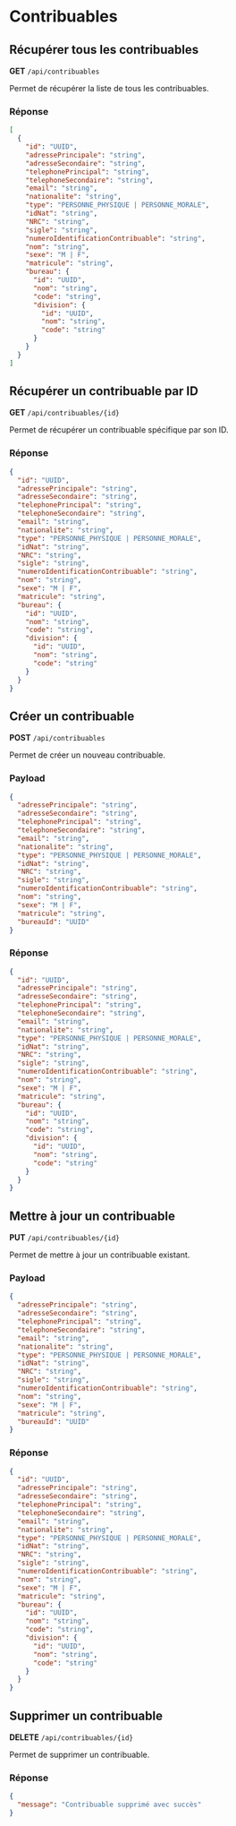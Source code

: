# Contribuables

## Récupérer tous les contribuables

**GET** `/api/contribuables`

Permet de récupérer la liste de tous les contribuables.

### Réponse

```json
[
  {
    "id": "UUID",
    "adressePrincipale": "string",
    "adresseSecondaire": "string",
    "telephonePrincipal": "string",
    "telephoneSecondaire": "string",
    "email": "string",
    "nationalite": "string",
    "type": "PERSONNE_PHYSIQUE | PERSONNE_MORALE",
    "idNat": "string",
    "NRC": "string",
    "sigle": "string",
    "numeroIdentificationContribuable": "string",
    "nom": "string",
    "sexe": "M | F",
    "matricule": "string",
    "bureau": {
      "id": "UUID",
      "nom": "string",
      "code": "string",
      "division": {
        "id": "UUID",
        "nom": "string",
        "code": "string"
      }
    }
  }
]
```

## Récupérer un contribuable par ID

**GET** `/api/contribuables/{id}`

Permet de récupérer un contribuable spécifique par son ID.

### Réponse

```json
{
  "id": "UUID",
  "adressePrincipale": "string",
  "adresseSecondaire": "string",
  "telephonePrincipal": "string",
  "telephoneSecondaire": "string",
  "email": "string",
  "nationalite": "string",
  "type": "PERSONNE_PHYSIQUE | PERSONNE_MORALE",
  "idNat": "string",
  "NRC": "string",
  "sigle": "string",
  "numeroIdentificationContribuable": "string",
  "nom": "string",
  "sexe": "M | F",
  "matricule": "string",
  "bureau": {
    "id": "UUID",
    "nom": "string",
    "code": "string",
    "division": {
      "id": "UUID",
      "nom": "string",
      "code": "string"
    }
  }
}
```

## Créer un contribuable

**POST** `/api/contribuables`

Permet de créer un nouveau contribuable.

### Payload

```json
{
  "adressePrincipale": "string",
  "adresseSecondaire": "string",
  "telephonePrincipal": "string",
  "telephoneSecondaire": "string",
  "email": "string",
  "nationalite": "string",
  "type": "PERSONNE_PHYSIQUE | PERSONNE_MORALE",
  "idNat": "string",
  "NRC": "string",
  "sigle": "string",
  "numeroIdentificationContribuable": "string",
  "nom": "string",
  "sexe": "M | F",
  "matricule": "string",
  "bureauId": "UUID"
}
```

### Réponse

```json
{
  "id": "UUID",
  "adressePrincipale": "string",
  "adresseSecondaire": "string",
  "telephonePrincipal": "string",
  "telephoneSecondaire": "string",
  "email": "string",
  "nationalite": "string",
  "type": "PERSONNE_PHYSIQUE | PERSONNE_MORALE",
  "idNat": "string",
  "NRC": "string",
  "sigle": "string",
  "numeroIdentificationContribuable": "string",
  "nom": "string",
  "sexe": "M | F",
  "matricule": "string",
  "bureau": {
    "id": "UUID",
    "nom": "string",
    "code": "string",
    "division": {
      "id": "UUID",
      "nom": "string",
      "code": "string"
    }
  }
}
```

## Mettre à jour un contribuable

**PUT** `/api/contribuables/{id}`

Permet de mettre à jour un contribuable existant.

### Payload

```json
{
  "adressePrincipale": "string",
  "adresseSecondaire": "string",
  "telephonePrincipal": "string",
  "telephoneSecondaire": "string",
  "email": "string",
  "nationalite": "string",
  "type": "PERSONNE_PHYSIQUE | PERSONNE_MORALE",
  "idNat": "string",
  "NRC": "string",
  "sigle": "string",
  "numeroIdentificationContribuable": "string",
  "nom": "string",
  "sexe": "M | F",
  "matricule": "string",
  "bureauId": "UUID"
}
```

### Réponse

```json
{
  "id": "UUID",
  "adressePrincipale": "string",
  "adresseSecondaire": "string",
  "telephonePrincipal": "string",
  "telephoneSecondaire": "string",
  "email": "string",
  "nationalite": "string",
  "type": "PERSONNE_PHYSIQUE | PERSONNE_MORALE",
  "idNat": "string",
  "NRC": "string",
  "sigle": "string",
  "numeroIdentificationContribuable": "string",
  "nom": "string",
  "sexe": "M | F",
  "matricule": "string",
  "bureau": {
    "id": "UUID",
    "nom": "string",
    "code": "string",
    "division": {
      "id": "UUID",
      "nom": "string",
      "code": "string"
    }
  }
}
```

## Supprimer un contribuable

**DELETE** `/api/contribuables/{id}`

Permet de supprimer un contribuable.

### Réponse

```json
{
  "message": "Contribuable supprimé avec succès"
}
```
